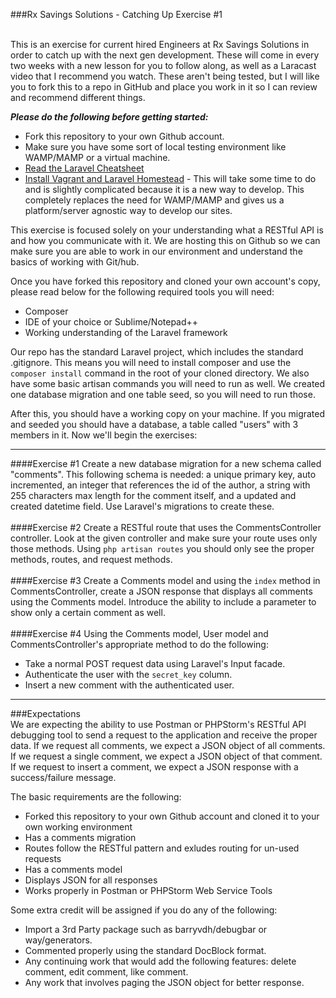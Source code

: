 ###Rx Savings Solutions - Catching Up Exercise #1
<br />

<br />This is an exercise for current hired Engineers at Rx Savings Solutions in order to catch up with the next gen development. These will come in every two weeks with a new lesson for you to follow along, as well as a Laracast video that I recommend you watch. These aren't being tested, but I will like you to fork this to a repo in GitHub and place you work in it so I can review and recommend different things.

***Please do the following before getting started:***

 - Fork this repository to your own Github account.
 - Make sure you have some sort  of local testing environment like WAMP/MAMP or a virtual machine.
 - [Read the Laravel Cheatsheet](https://github.com/rxsavingsllc/rxsavings/wiki/The-Laravel-Cheatsheet)
 - [Install Vagrant and Laravel Homestead](https://github.com/rxsavingsllc/rxsavings/wiki/Vagrant) - This will take some time to do and is slightly complicated because it is a new way to develop. This completely replaces the need for WAMP/MAMP and gives us a platform/server agnostic way to develop our sites.

This exercise is focused solely on your understanding what a RESTful API is and how you communicate with it. We are hosting this on Github so we can make sure you are able to work in our environment and understand the basics of working with Git/hub.

Once you have forked this repository and cloned your own account's copy, please read below for the following required tools you will need:

 - Composer
 - IDE of your choice or Sublime/Notepad++
 - Working understanding of the Laravel framework

Our repo has the standard Laravel project, which includes the standard .gitignore. This means you will need to install composer and use the `composer install` command in the root of your cloned directory. We also have some basic artisan commands you will need to run as well. We created one database migration and one table seed, so you will need to run those.

After this, you should have a working copy on your machine. If you migrated and seeded you should have a database, a table called "users" with 3 members in it. Now we'll begin the exercises:

----

####Exercise #1
Create a new database migration for a new schema called "comments". This following schema is needed: a unique primary key, auto incremented, an integer that references the id of the author, a string with 255 characters max length for the comment itself, and a updated and created datetime field. Use Laravel's migrations to create these.
<br />
<br />
####Exercise #2
Create a RESTful route that uses the CommentsController controller. Look at the given controller and make sure your route uses only those methods. Using `php artisan routes` you should only see the proper methods, routes, and request methods.
<br />
<br />
####Exercise #3
Create a Comments model and using the `index` method in CommentsController, create a JSON response that displays all comments using the Comments model. Introduce the ability to include a parameter to show only a certain comment as well.
<br />
<br />
####Exercise #4
Using the Comments model, User model and CommentsController's appropriate method to do the following:
 - Take a normal POST request data using Laravel's Input facade.
 - Authenticate the user with the `secret_key` column.
 - Insert a new comment with the authenticated user.

----

###Expectations
<br />
We are expecting the ability to use Postman or PHPStorm's RESTful API debugging tool to send a request to the application and receive the proper data. If we request all comments, we expect a JSON object of all comments. If we request a single comment, we expect a JSON object of that comment. If we request to insert a comment, we expect a JSON response with a success/failure message.

The basic requirements are the following:
 - Forked this repository to your own Github account and cloned it to your own working environment
 - Has a comments migration
 - Routes follow the RESTful pattern and exludes routing for un-used requests
 - Has a comments model
 - Displays JSON for all responses
 - Works properly in Postman or PHPStorm Web Service Tools

Some extra credit will be assigned if you do any of the following:
 - Import a 3rd Party package such as barryvdh/debugbar or way/generators.
 - Commented properly using the standard DocBlock format.
 - Any continuing work that would add the following features: delete comment, edit comment, like comment.
 - Any work that involves paging the JSON object for better response.
